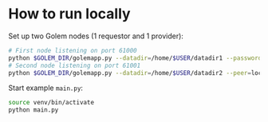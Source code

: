 # How to run locally

Set up two Golem nodes (1 requestor and 1 provider):


```sh
# First node listening on port 61000
python $GOLEM_DIR/golemapp.py --datadir=/home/$USER/datadir1 --password=node1 --accept-terms --rpc-address=localhost:61000
# Second node listening on port 61001
python $GOLEM_DIR/golemapp.py --datadir=/home/$USER/datadir2 --peer=localhost:40102 --rpc-address=localhost:61001
```

Start example `main.py`:

```sh
source venv/bin/activate
python main.py
```